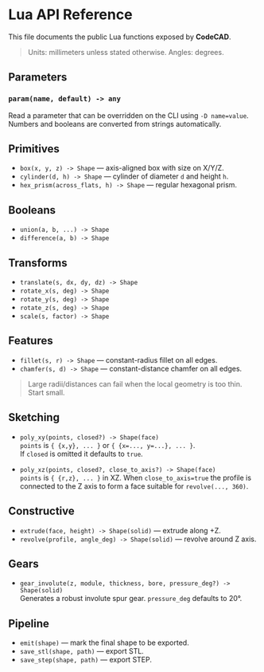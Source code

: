 # Lua API Reference

This file documents the public Lua functions exposed by **CodeCAD**.

> Units: millimeters unless stated otherwise.
> Angles: degrees.

## Parameters

### `param(name, default) -> any`

Read a parameter that can be overridden on the CLI using `-D name=value`.
Numbers and booleans are converted from strings automatically.

## Primitives

- `box(x, y, z) -> Shape` — axis-aligned box with size on X/Y/Z.
- `cylinder(d, h) -> Shape` — cylinder of diameter `d` and height `h`.
- `hex_prism(across_flats, h) -> Shape` — regular hexagonal prism.

## Booleans

- `union(a, b, ...) -> Shape`
- `difference(a, b) -> Shape`

## Transforms

- `translate(s, dx, dy, dz) -> Shape`
- `rotate_x(s, deg) -> Shape`
- `rotate_y(s, deg) -> Shape`
- `rotate_z(s, deg) -> Shape`
- `scale(s, factor) -> Shape`

## Features

- `fillet(s, r) -> Shape` — constant-radius fillet on all edges.
- `chamfer(s, d) -> Shape` — constant-distance chamfer on all edges.

> Large radii/distances can fail when the local geometry is too thin. Start small.

## Sketching

- `poly_xy(points, closed?) -> Shape(face)`  
  `points` is `{ {x,y}, ... }` or `{ {x=..., y=...}, ... }`.  
  If `closed` is omitted it defaults to `true`.

- `poly_xz(points, closed?, close_to_axis?) -> Shape(face)`  
  `points` is `{ {r,z}, ... }` in XZ. When `close_to_axis=true` the profile
  is connected to the Z axis to form a face suitable for `revolve(..., 360)`.

## Constructive

- `extrude(face, height) -> Shape(solid)` — extrude along +Z.
- `revolve(profile, angle_deg) -> Shape(solid)` — revolve around Z axis.

## Gears

- `gear_involute(z, module, thickness, bore, pressure_deg?) -> Shape(solid)`  
  Generates a robust involute spur gear. `pressure_deg` defaults to 20°.

## Pipeline

- `emit(shape)` — mark the final shape to be exported.
- `save_stl(shape, path)` — export STL.
- `save_step(shape, path)` — export STEP.
